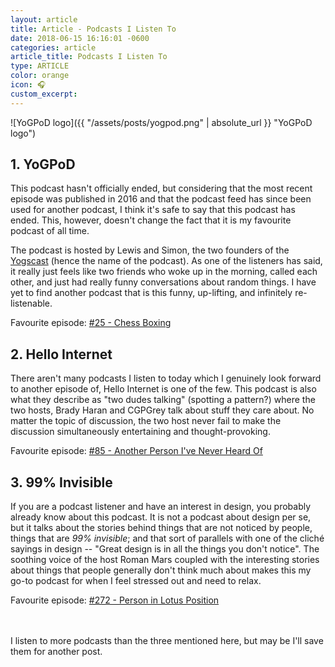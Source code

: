 ```yaml
---
layout: article
title: Article - Podcasts I Listen To
date: 2018-06-15 16:16:01 -0600
categories: article
article_title: Podcasts I Listen To
type: ARTICLE
color: orange
icon: 🎧
custom_excerpt: 
---
```


![YoGPoD logo]({{ "/assets/posts/yogpod.png" | absolute_url }} "YoGPoD logo")
## 1. YoGPoD
This podcast hasn't officially ended, but considering that the most recent episode was published in 2016 and that the podcast feed has since been used for another podcast, I think it's safe to say that this podcast has ended. This, however, doesn't change the fact that it is my favourite podcast of all time.

The podcast is hosted by Lewis and Simon, the two founders of the [Yogscast](http://yogscast.com/) (hence the name of the podcast). As one of the listeners has said, it really just feels like two friends who woke up in the morning, called each other, and just had really funny conversations about random things. I have yet to find another podcast that is this funny, up-lifting, and infinitely re-listenable.

Favourite episode: [#25 - Chess Boxing](https://www.youtube.com/watch?v=uaNjF42vK04)

## 2. Hello Internet
There aren't many podcasts I listen to today which I genuinely look forward to another episode of, Hello Internet is one of the few. This podcast is also what they describe as "two dudes talking" (spotting a pattern?) where the two hosts, Brady Haran and CGPGrey talk about stuff they care about. No matter the topic of discussion, the two host never fail to make the discussion simultaneously entertaining and thought-provoking. 

Favourite episode: [#85 - Another Person I've Never Heard Of](https://www.youtube.com/watch?v=RAx2SSlKlpU)

## 3. 99% Invisible
If you are a podcast listener and have an interest in design, you probably already know about this podcast. It is not a podcast about design per se, but it talks about the stories behind things that are not noticed by people, things that are *99% invisible*; and that sort of parallels with one of the cliché sayings in design -- "Great design is in all the things you don't notice". The soothing voice of the host Roman Mars coupled with the interesting stories about things that people generally don't think much about makes this my go-to podcast for when I feel stressed out and need to relax.

Favourite episode: [#272 - Person in Lotus Position](https://99percentinvisible.org/episode/person-lotus-position/)

<br><br>
I listen to more podcasts than the three mentioned here, but may be I'll save them for another post.